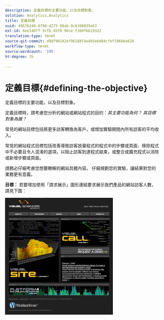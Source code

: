 ```yaml
---
description: 定義目標的主要功能，以及目標對象。
solution: Analytics,Analytics
title: 定義目標
uuid: 4957b249-8790-4275-98ab-9c6398039a63
exl-id: 6ee140ff-3cfb-45f8-9bce-f360fbb19322
translation-type: tm+mt
source-git-commit: d9df90242ef96188f4e4b5e6d04cfef196b0a628
workflow-type: tm+mt
source-wordcount: '195'
ht-degree: 3%

---
```


# 定義目標{#defining-the-objective}

定義目標的主要功能，以及目標對象。

定義目標時，請考慮您分析的網站或網站程式的目的：*其主要功能為何？ 其目標對象為誰？*

常見的網站目標包括將更多訪客轉換為客戶，或增加實驗期間內所有訪客的平均收入。

常見的網站程式目標包括改善導致訪客放棄程式的程式中的步驟或頁面、移除程式中不必要且令人混淆的選項，以阻止訪客到達程式結束，或整合或擴充程式以消除或新增步驟或頁面。

請務必仔細考慮您想要瞭解的網站具體內容。 仔細規劃您的實驗，讓結果對您的業務更有意義。

**目標：** 若要增加使用「請求展示」圖形連結要求展示我們產品的網站訪客人數，請見下圖：

![](assets/ControlPage.png)
